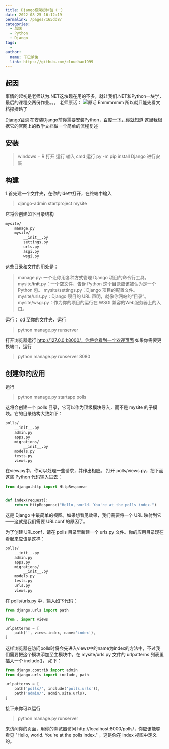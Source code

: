 ```yaml
---
title: Django框架初体验（一）
date: 2022-08-25 16:12:19
permalink: /pages/165dd8/
categories:
  - 后端
  - Python
  - Django
tags:
  - 
author: 
  name: 干巴爹兔
  link: https://github.com/cloudhao1999
---
```

## 起因

事情的起初是老师认为.NET这块现在用的不多，就让我们.NET和Python一块学，最后的课程交两份作业。。。 
老师原话：
![原话](https://imgconvert.csdnimg.cn/aHR0cHM6Ly9jbG91ZGhhby50b3AvdXBsb2Fkcy85NWI5ZGE4NjMxODAwNjI1MzkxMjAyYTQ1ZTJhZGJlZg?x-oss-process=image/format,png)
Emmmmmm 
所以就只能先看文档探探路了 

<!-- more -->

[Django官网](https://docs.djangoproject.com/en/3.0/intro/tutorial01/) 
在安装Django前你需要安装Python，[百度一下，你就知道](baidu.com) 
这里我根据它的官网上的教学文档做一个简单的流程复述 

## 安装 

> windows + R 打开 运行 
> 输入 cmd 
> 运行 py -m pip install Django 进行安装

## 构建

1.首先建一个文件夹，在你的ide中打开，在终端中输入 

> django-admin startproject mysite

它将会创建如下目录结构 

```xml
mysite/
    manage.py
    mysite/
        __init__.py
        settings.py
        urls.py
        asgi.py
        wsgi.py
```

这些目录和文件的用处是：

> manage.py: 一个让你用各种方式管理 Django 项目的命令行工具。
> mysite/__init__.py：一个空文件，告诉 Python 这个目录应该被认为是一个 Python 包。
> mysite/settings.py：Django 项目的配置文件。
> mysite/urls.py：Django 项目的 URL 声明，就像你网站的“目录”。
> mysite/wsgi.py：作为你的项目的运行在 WSGI 兼容的Web服务器上的入口。

运行： 
cd 至你的文件夹，运行

> python manage.py runserver

打开浏览器运行 http://127.0.0.1:8000/，你将会看到一个欢迎页面 
如果你需要更换端口，运行

> python manage.py runserver 8080

## 创建你的应用 

运行 

>python manage.py startapp polls

这将会创建一个 polls 目录，它可以作为顶级模块导入，而不是 mysite 的子模块。它的目录结构大致如下：

```xml
polls/
    __init__.py
    admin.py
    apps.py
    migrations/
        __init__.py
    models.py
    tests.py
    views.py
```

在view.py中，你可以处理一些请求，并作出相应。
打开 polls/views.py，把下面这些 Python 代码输入进去：

```python
from django.http import HttpResponse


def index(request):
    return HttpResponse("Hello, world. You're at the polls index.")
```

这是 Django 中最简单的视图。如果想看见效果，我们需要将一个 URL 映射到它——这就是我们需要 URLconf 的原因了。

为了创建 URLconf，请在 polls 目录里新建一个 urls.py 文件。你的应用目录现在看起来应该是这样：

```xml
polls/
    __init__.py
    admin.py
    apps.py
    migrations/
        __init__.py
    models.py
    tests.py
    urls.py
    views.py
```

在 polls/urls.py 中，输入如下代码：

```python
from django.urls import path

from . import views

urlpatterns = [
    path('', views.index, name='index'),
]
```

这样浏览器在访问polls时将会先进入views中的name为index的方法中，不过我们需要把这个模块添加至主模块中。在 mysite/urls.py 文件的 urlpatterns 列表里插入一个 include()， 如下：

```python
from django.contrib import admin
from django.urls import include, path

urlpatterns = [
    path('polls/', include('polls.urls')),
    path('admin/', admin.site.urls),
]
```

接下来你可以运行

> python manage.py runserver

来访问你的页面，用你的浏览器访问 http://localhost:8000/polls/，你应该能够看见 "Hello, world. You're at the polls index." ，这是你在 index 视图中定义的。